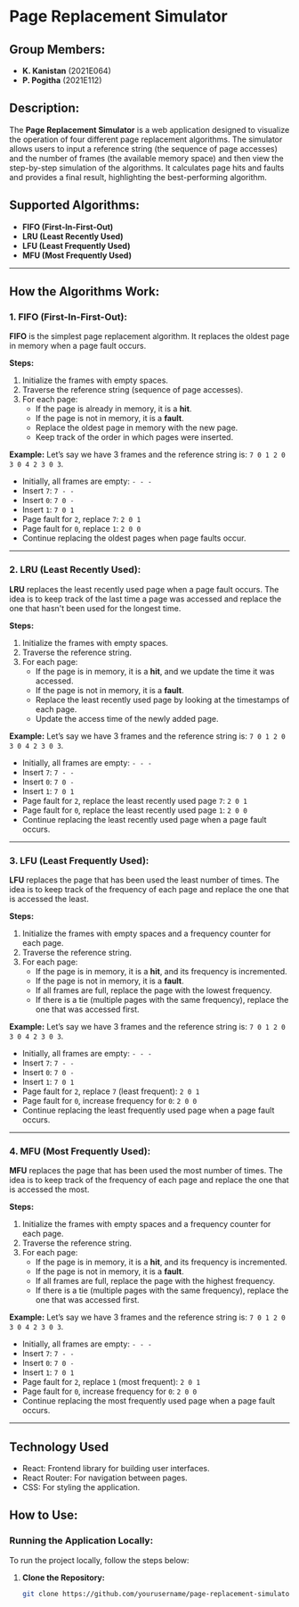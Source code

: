 # Page Replacement Simulator

## Group Members:
- **K. Kanistan** (2021E064)
- **P. Pogitha** (2021E112)

## Description:
The **Page Replacement Simulator** is a web application designed to visualize the operation of four different page replacement algorithms. The simulator allows users to input a reference string (the sequence of page accesses) and the number of frames (the available memory space) and then view the step-by-step simulation of the algorithms. It calculates page hits and faults and provides a final result, highlighting the best-performing algorithm.

## Supported Algorithms:
- **FIFO (First-In-First-Out)**
- **LRU (Least Recently Used)**
- **LFU (Least Frequently Used)**
- **MFU (Most Frequently Used)**

---

## How the Algorithms Work:

### 1. **FIFO (First-In-First-Out)**:
**FIFO** is the simplest page replacement algorithm. It replaces the oldest page in memory when a page fault occurs.

**Steps:**
1. Initialize the frames with empty spaces.
2. Traverse the reference string (sequence of page accesses).
3. For each page:
   - If the page is already in memory, it is a **hit**.
   - If the page is not in memory, it is a **fault**.
   - Replace the oldest page in memory with the new page.
   - Keep track of the order in which pages were inserted.

**Example:**
Let’s say we have 3 frames and the reference string is: `7 0 1 2 0 3 0 4 2 3 0 3`.

- Initially, all frames are empty: `- - -`
- Insert `7`: `7 - -`
- Insert `0`: `7 0 -`
- Insert `1`: `7 0 1`
- Page fault for `2`, replace `7`: `2 0 1`
- Page fault for `0`, replace `1`: `2 0 0`
- Continue replacing the oldest pages when page faults occur.

---

### 2. **LRU (Least Recently Used)**:
**LRU** replaces the least recently used page when a page fault occurs. The idea is to keep track of the last time a page was accessed and replace the one that hasn't been used for the longest time.

**Steps:**
1. Initialize the frames with empty spaces.
2. Traverse the reference string.
3. For each page:
   - If the page is in memory, it is a **hit**, and we update the time it was accessed.
   - If the page is not in memory, it is a **fault**.
   - Replace the least recently used page by looking at the timestamps of each page.
   - Update the access time of the newly added page.

**Example:**
Let’s say we have 3 frames and the reference string is: `7 0 1 2 0 3 0 4 2 3 0 3`.

- Initially, all frames are empty: `- - -`
- Insert `7`: `7 - -`
- Insert `0`: `7 0 -`
- Insert `1`: `7 0 1`
- Page fault for `2`, replace the least recently used page `7`: `2 0 1`
- Page fault for `0`, replace the least recently used page `1`: `2 0 0`
- Continue replacing the least recently used page when a page fault occurs.

---

### 3. **LFU (Least Frequently Used)**:
**LFU** replaces the page that has been used the least number of times. The idea is to keep track of the frequency of each page and replace the one that is accessed the least.

**Steps:**
1. Initialize the frames with empty spaces and a frequency counter for each page.
2. Traverse the reference string.
3. For each page:
   - If the page is in memory, it is a **hit**, and its frequency is incremented.
   - If the page is not in memory, it is a **fault**.
   - If all frames are full, replace the page with the lowest frequency.
   - If there is a tie (multiple pages with the same frequency), replace the one that was accessed first.

**Example:**
Let’s say we have 3 frames and the reference string is: `7 0 1 2 0 3 0 4 2 3 0 3`.

- Initially, all frames are empty: `- - -`
- Insert `7`: `7 - -`
- Insert `0`: `7 0 -`
- Insert `1`: `7 0 1`
- Page fault for `2`, replace `7` (least frequent): `2 0 1`
- Page fault for `0`, increase frequency for `0`: `2 0 0`
- Continue replacing the least frequently used page when a page fault occurs.

---

### 4. **MFU (Most Frequently Used)**:
**MFU** replaces the page that has been used the most number of times. The idea is to keep track of the frequency of each page and replace the one that is accessed the most.

**Steps:**
1. Initialize the frames with empty spaces and a frequency counter for each page.
2. Traverse the reference string.
3. For each page:
   - If the page is in memory, it is a **hit**, and its frequency is incremented.
   - If the page is not in memory, it is a **fault**.
   - If all frames are full, replace the page with the highest frequency.
   - If there is a tie (multiple pages with the same frequency), replace the one that was accessed first.

**Example:**
Let’s say we have 3 frames and the reference string is: `7 0 1 2 0 3 0 4 2 3 0 3`.

- Initially, all frames are empty: `- - -`
- Insert `7`: `7 - -`
- Insert `0`: `7 0 -`
- Insert `1`: `7 0 1`
- Page fault for `2`, replace `1` (most frequent): `2 0 1`
- Page fault for `0`, increase frequency for `0`: `2 0 0`
- Continue replacing the most frequently used page when a page fault occurs.

---


## Technology Used
- React: Frontend library for building user interfaces.
- React Router: For navigation between pages.
- CSS: For styling the application.

## How to Use:

### Running the Application Locally:

To run the project locally, follow the steps below:

1. **Clone the Repository:**
   ```bash
   git clone https://github.com/yourusername/page-replacement-simulator.git
